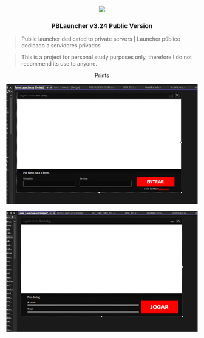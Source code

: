 <p align="center">
    <a href="https://github.com/codecorno/PBLauncher/tree/master/Loading">
        <img src="https://github.com/codecorno/PBLauncher/blob/master/Loading/ViperRed_intro_bg.bmp" />
    </a>
</p>
<h3 align="center">PBLauncher v3.24 Public Version</h3>

> Public launcher dedicated to private servers | Launcher público dedicado a servidores privados

> This is a project for personal study purposes only, therefore I do not recommend its use to anyone.

 <p align="center">
    Prints
    <br />
  </p>
  
<p align="center">
    <a href="https://github.com/codecorno/PBLauncher-v3.24/blob/main/img">
        <img src="https://github.com/codecorno/PBLauncher-v3.24/blob/main/img/launcher1.png" />
    </a>
</p>

<p align="center">
    <a href="https://github.com/codecorno/PBLauncher-v3.24/blob/main/img">
        <img src="https://github.com/codecorno/PBLauncher-v3.24/blob/main/img/launcher2.png" />
    </a>
</p>
